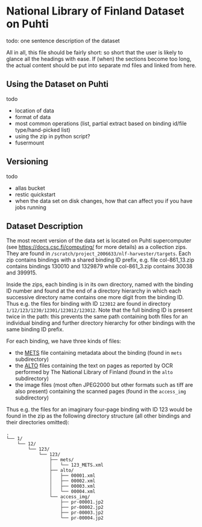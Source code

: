 # National Library of Finland Dataset on Puhti

todo: one sentence description of the dataset

All in all, this file should be fairly short: so short that the user is likely
to glance all the headings with ease. If (when) the sections become too long,
the actual content should be put into separate md files and linked from here.

## Using the Dataset on Puhti

todo
- location of data
- format of data
- most common operations (list, partial extract based on binding id/file
  type/hand-picked list)
- using the zip in python script?
- fusermount


## Versioning

todo
- allas bucket
- restic quickstart
- when the data set on disk changes, how that can affect you if you have jobs
  running


## Dataset Description

The most recent version of the data set is located on Puhti supercomputer (see
https://docs.csc.fi/computing/ for more details) as a collection zips. They are
found in `/scratch/project_2006633/nlf-harvester/targets`. Each zip contains
bindings with a shared binding ID prefix, e.g. file col-861_13.zip contains
bindings 130010 and 1329879 while col-861_3.zip contains 30038 and 399915.

Inside the zips, each binding is in its own directory, named with the binding
ID number and found at the end of a directory hierarchy in which each
successive directory name contains one more digit from the binding ID. Thus
e.g. the files for binding with ID `123012` are found in directory
`1/12/123/1230/12301/123012/123012`.  Note that the full binding ID is present
twice in the path: this prevents the same path containing both files for an
individual binding and further directory hierarchy for other bindings with the
same binding ID prefix.

For each binding, we have three kinds of files:
- the [METS](https://www.loc.gov/standards/mets/) file containing metadata
  about the binding (found in `mets` subdirectory)
- the [ALTO](https://www.loc.gov/standards/alto/) files containing the text on
  pages as reported by OCR performed by The National Library of Finland (found
  in the `alto` subdirectory)
- the image files (most often JPEG2000 but other formats such as tiff are also
  present) containing the scanned pages (found in the `access_img`
  subdirectory)

Thus e.g. the files for an imaginary four-page binding with ID 123 would be
found in the zip as the following directory structure (all other bindings and
their directories omitted):
```
.
└── 1/
    └── 12/
        └── 123/
            └── 123/
                ├── mets/
                │   └── 123_METS.xml
                ├── alto/
                │   ├── 00001.xml
                │   ├── 00002.xml
                │   ├── 00003.xml
                │   └── 00004.xml
                └── access_img/
                    ├── pr-00001.jp2
                    ├── pr-00002.jp2
                    ├── pr-00003.jp2
                    └── pr-00004.jp2
```
